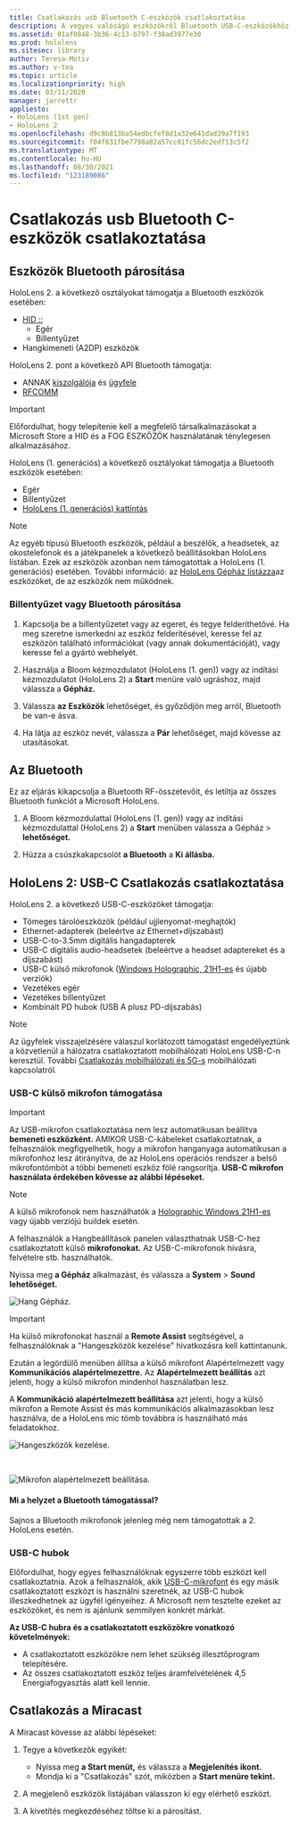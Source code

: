 ```yaml
---
title: Csatlakozás usb Bluetooth C-eszközök csatlakoztatása
description: A vegyes valóságú eszközökről Bluetooth USB-C-eszközökhöz és -HoloLens való csatlakozás első lépések.
ms.assetid: 01af0848-3b36-4c13-b797-f38ad3977e30
ms.prod: hololens
ms.sitesec: library
author: Teresa-Motiv
ms.author: v-tea
ms.topic: article
ms.localizationpriority: high
ms.date: 03/11/2020
manager: jarrettr
appliesto:
- HoloLens (1st gen)
- HoloLens 2
ms.openlocfilehash: d9c8b813ba54edbcfef8d1a32e641dad39a7f193
ms.sourcegitcommit: f04f631fbe7798a82a57cc01fc56dc2edf13c5f2
ms.translationtype: MT
ms.contentlocale: hu-HU
ms.lasthandoff: 08/30/2021
ms.locfileid: "123189086"
---
```

# <a name="connect-to-bluetooth-and-usb-c-devices"></a>Csatlakozás usb Bluetooth C-eszközök csatlakoztatása

## <a name="pair-bluetooth-devices"></a>Eszközök Bluetooth párosítása

HoloLens 2. a következő osztályokat támogatja a Bluetooth eszközök esetében:

- [HID ::](/windows-hardware/drivers/hid/)
    - Egér
    - Billentyűzet
- Hangkimeneti (A2DP) eszközök

HoloLens 2. pont a következő API Bluetooth támogatja:
- ANNAK [kiszolgálója](/windows/uwp/devices-sensors/gatt-server) és [ügyfele](/windows/uwp/devices-sensors/gatt-client)
- [RFCOMM](/windows/uwp/devices-sensors/send-or-receive-files-with-rfcomm)
>[!IMPORTANT]
> Előfordulhat, hogy telepítenie kell a megfelelő társalkalmazásokat a Microsoft Store a HID és a FOG ESZKÖZÖK használatának ténylegesen alkalmazásához.

HoloLens (1. generációs) a következő osztályokat támogatja a Bluetooth eszközök esetében:

- Egér
- Billentyűzet
- [HoloLens (1. generációs) kattintás](hololens1-clicker.md)

> [!NOTE]
> Az egyéb típusú Bluetooth eszközök, például a beszélők, a headsetek, az okostelefonok és a játékpanelek a következő beállításokban HoloLens listában. Ezek az eszközök azonban nem támogatottak a HoloLens (1. generációs) esetében. További információ: az [HoloLens Gépház listázza](hololens-troubleshooting.md#devices-listed-as-available-in-settings-dont-work)az eszközöket, de az eszközök nem működnek.

### <a name="pair-a-bluetooth-keyboard-or-mouse"></a>Billentyűzet vagy Bluetooth párosítása

1. Kapcsolja be a billentyűzetet vagy az egeret, és tegye felderíthetővé. Ha meg szeretne ismerkedni az eszköz felderítésével, keresse fel az eszközön található információkat (vagy annak dokumentációját), vagy keresse fel a gyártó webhelyét.

1. Használja a Bloom kézmozdulatot (HoloLens (1. gen)) vagy az indítási kézmozdulatot (HoloLens 2) a **Start** menüre való ugráshoz, majd válassza a **Gépház.**

1. Válassza **az Eszközök** lehetőséget, és győződjön meg arról, Bluetooth be van-e ásva.  

1. Ha látja az eszköz nevét, válassza a **Pár** lehetőséget, majd kövesse az utasításokat.

## <a name="disable-bluetooth"></a>Az Bluetooth

Ez az eljárás kikapcsolja a Bluetooth RF-összetevőit, és letiltja az összes Bluetooth funkciót a Microsoft HoloLens.

1. A Bloom kézmozdulattal (HoloLens (1. gen)) vagy az indítási kézmozdulattal (HoloLens 2) a **Start** menüben válassza a Gépház   >  **lehetőséget.**

1. Húzza a csúszkakapcsolót **a Bluetooth** a **Ki állásba.**

## <a name="hololens-2-connect-usb-c-devices"></a>HoloLens 2: USB-C Csatlakozás csatlakoztatása

HoloLens 2. a következő USB-C-eszközöket támogatja:

- Tömeges tárolóeszközök (például ujjlenyomat-meghajtók)
- Ethernet-adapterek (beleértve az Ethernet+díjszabást)
- USB-C-to-3.5mm digitális hangadapterek
- USB-C digitális audio-headsetek (beleértve a headset adaptereket és a díjszabást)
- USB-C külső mikrofonok ([Windows Holographic, 21H1-es](hololens-release-notes.md#windows-holographic-version-21h1) és újabb verziók)
- Vezetékes egér
- Vezetékes billentyűzet
- Kombinált PD hubok (USB A plusz PD-díjszabás)


> [!NOTE]
> Az ügyfelek visszajelzésére válaszul korlátozott támogatást engedélyeztünk a közvetlenül a hálózatra csatlakoztatott mobilhálózati HoloLens USB-C-n keresztül. További [Csatlakozás mobilhálózati és 5G-s](hololens-cellular.md) mobilhálózati kapcsolatról.

### <a name="usb-c-external-microphone-support"></a>USB-C külső mikrofon támogatása

> [!IMPORTANT]
> Az USB-mikrofon csatlakoztatása nem lesz automatikusan beállítva **bemeneti eszközként.** AMIKOR USB-C-kábeleket csatlakoztatnak, a felhasználók megfigyelhetik, hogy a mikrofon hanganyaga automatikusan a mikrofonhoz lesz átirányítva, de az HoloLens operációs rendszer a belső mikrofontömböt a többi bemeneti eszköz fölé rangsorítja. **USB-C mikrofon használata érdekében kövesse az alábbi lépéseket.**

> [!NOTE]
> A külső mikrofonok nem használhatók a [Holographic Windows 21H1-es](hololens-release-notes.md#windows-holographic-version-21h1) vagy újabb verziójú buildek esetén. 

A felhasználók a Hangbeállítások panelen választhatnak USB-C-hez csatlakoztatott külső **mikrofonokat.** Az USB-C-mikrofonok hívásra, felvételre stb. használhatók.

Nyissa meg **a Gépház** alkalmazást, és válassza a **System**  >  **Sound lehetőséget.**

![Hang Gépház.](images/usbc-mic-1.jpg)

> [!IMPORTANT]
> Ha külső mikrofonokat használ a **Remote Assist** segítségével, a felhasználóknak a "Hangeszközök kezelése" hivatkozásra kell kattintanunk.
>
> Ezután a legördülő menüben állítsa a  külső mikrofont Alapértelmezett vagy **Kommunikációs alapértelmezettre.** Az **Alapértelmezett beállítás** azt jelenti, hogy a külső mikrofon mindenhol használatban lesz.
>
> A **Kommunikáció alapértelmezett beállítása** azt jelenti, hogy a külső mikrofon a Remote Assist és más kommunikációs alkalmazásokban lesz használva, de a HoloLens mic tömb továbbra is használható más feladatokhoz.

![Hangeszközök kezelése.](images/usbc-mic-2.png)

<br>

![Mikrofon alapértelmezett beállítása.](images/usbc-mic-3.jpg)

#### <a name="what-about-bluetooth-microphone-support"></a>Mi a helyzet a Bluetooth támogatással?

Sajnos a Bluetooth mikrofonok jelenleg még nem támogatottak a 2. HoloLens esetén.

### <a name="usb-c-hubs"></a>USB-C hubok

Előfordulhat, hogy egyes felhasználóknak egyszerre több eszközt kell csatlakoztatnia. Azok a felhasználók, akik [USB-C-mikrofont](#usb-c-external-microphone-support) és egy másik csatlakoztatott eszközt is használni szeretnék, az USB-C hubok illeszkedhetnek az ügyfél igényeihez. A Microsoft nem tesztelte ezeket az eszközöket, és nem is ajánlunk semmilyen konkrét márkát.

**Az USB-C hubra és a csatlakoztatott eszközökre vonatkozó követelmények:**

- A csatlakoztatott eszközökre nem lehet szükség illesztőprogram telepítésére.
- Az összes csatlakoztatott eszköz teljes áramfelvételének 4,5 Energiafogyasztás alatt kell lennie.

## <a name="connect-to-miracast"></a>Csatlakozás a Miracast

A Miracast kövesse az alábbi lépéseket:

1. Tegye a következők egyikét:  

   - Nyissa meg **a Start menüt,** és válassza a **Megjelenítés ikont.**
   - Mondja ki a "Csatlakozás" szót, miközben a **Start menüre tekint.**  

1. A megjelenő eszközök listájában válasszon ki egy elérhető eszközt.

1. A kivetítés megkezdéséhez töltse ki a párosítást.
